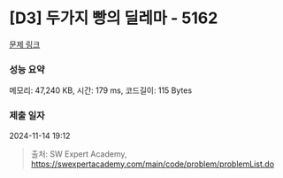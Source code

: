 # [D3] 두가지 빵의 딜레마 - 5162 

[문제 링크](https://swexpertacademy.com/main/code/problem/problemDetail.do?contestProbId=AWTaTDua3OoDFAVT) 

### 성능 요약

메모리: 47,240 KB, 시간: 179 ms, 코드길이: 115 Bytes

### 제출 일자

2024-11-14 19:12



> 출처: SW Expert Academy, https://swexpertacademy.com/main/code/problem/problemList.do